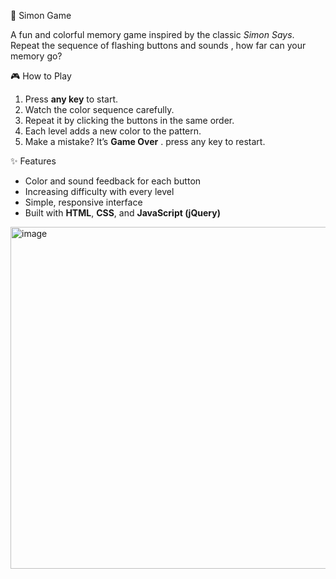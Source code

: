 🧠 Simon Game

A fun and colorful memory game inspired by the classic *Simon Says*.  
Repeat the sequence of flashing buttons and sounds , how far can your memory go?



🎮 How to Play

1. Press **any key** to start.  
2. Watch the color sequence carefully.  
3. Repeat it by clicking the buttons in the same order.  
4. Each level adds a new color to the pattern.  
5. Make a mistake? It’s **Game Over** . press any key to restart.


✨ Features

- Color and sound feedback for each button  
- Increasing difficulty with every level  
- Simple, responsive interface  
- Built with **HTML**, **CSS**, and **JavaScript (jQuery)**


<img width="1191" height="547" alt="image" src="https://github.com/user-attachments/assets/fb638f58-a714-4c3f-865e-4ba71873e36d" />



